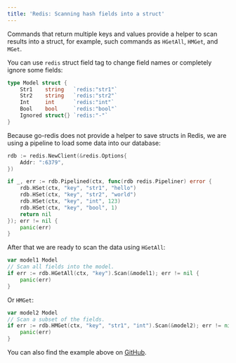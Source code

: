 ```yaml
---
title: 'Redis: Scanning hash fields into a struct'
---
```


<CoverImage title="Scanning hash fields into a struct" />

Commands that return multiple keys and values provide a helper to scan results into a struct, for
example, such commands as `HGetAll`, `HMGet`, and `MGet`.

You can use `redis` struct field tag to change field names or completely ignore some fields:

```go
type Model struct {
	Str1    string   `redis:"str1"`
	Str2    string   `redis:"str2"`
	Int     int      `redis:"int"`
	Bool    bool     `redis:"bool"`
	Ignored struct{} `redis:"-"`
}
```

Because go-redis does not provide a helper to save structs in Redis, we are using a pipeline to load
some data into our database:

```go
rdb := redis.NewClient(&redis.Options{
	Addr: ":6379",
})

if _, err := rdb.Pipelined(ctx, func(rdb redis.Pipeliner) error {
	rdb.HSet(ctx, "key", "str1", "hello")
	rdb.HSet(ctx, "key", "str2", "world")
	rdb.HSet(ctx, "key", "int", 123)
	rdb.HSet(ctx, "key", "bool", 1)
	return nil
}); err != nil {
	panic(err)
}
```

After that we are ready to scan the data using `HGetAll`:

```go
var model1 Model
// Scan all fields into the model.
if err := rdb.HGetAll(ctx, "key").Scan(&model1); err != nil {
	panic(err)
}
```

Or `HMGet`:

```go
var model2 Model
// Scan a subset of the fields.
if err := rdb.HMGet(ctx, "key", "str1", "int").Scan(&model2); err != nil {
	panic(err)
}
```

You can also find the example above on
[GitHub](https://github.com/redis/go-redis/tree/master/example/scan-struct).
